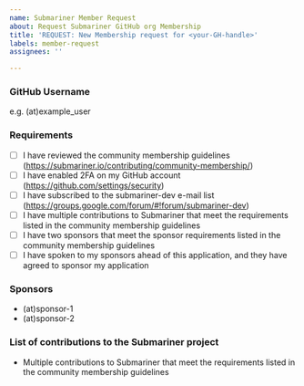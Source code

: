 ```yaml
---
name: Submariner Member Request
about: Request Submariner GitHub org Membership
title: 'REQUEST: New Membership request for <your-GH-handle>'
labels: member-request
assignees: ''

---
```


### GitHub Username
e.g. (at)example_user

### Requirements
- [ ] I have reviewed the community membership guidelines (https://submariner.io/contributing/community-membership/)
- [ ] I have enabled 2FA on my GitHub account (https://github.com/settings/security)
- [ ] I have subscribed to the submariner-dev e-mail list (https://groups.google.com/forum/#!forum/submariner-dev)
- [ ] I have multiple contributions to Submariner that meet the requirements listed in the community membership guidelines
- [ ] I have two sponsors that meet the sponsor requirements listed in the community membership guidelines
- [ ] I have spoken to my sponsors ahead of this application, and they have agreed to sponsor my application

### Sponsors
- (at)sponsor-1
- (at)sponsor-2

### List of contributions to the Submariner project
- Multiple contributions to Submariner that meet the requirements listed in the community membership guidelines
